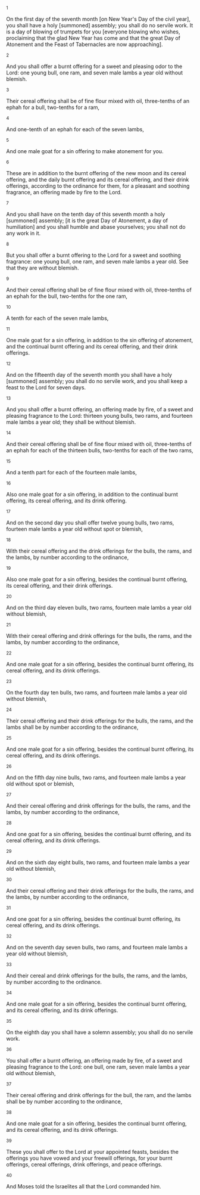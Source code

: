 <sup>1</sup> 

On the first day of the seventh month [on New Year's Day of the civil year], you shall have a holy [summoned] assembly; you shall do no servile work. It is a day of blowing of trumpets for you [everyone blowing who wishes, proclaiming that the glad New Year has come and that the great Day of Atonement and the Feast of Tabernacles are now approaching]. 

<sup>2</sup> 

And you shall offer a burnt offering for a sweet and pleasing odor to the Lord: one young bull, one ram, and seven male lambs a year old without blemish. 

<sup>3</sup> 

Their cereal offering shall be of fine flour mixed with oil, three-tenths of an ephah for a bull, two-tenths for a ram, 

<sup>4</sup> 

And one-tenth of an ephah for each of the seven lambs, 

<sup>5</sup> 

And one male goat for a sin offering to make atonement for you. 

<sup>6</sup> 

These are in addition to the burnt offering of the new moon and its cereal offering, and the daily burnt offering and its cereal offering, and their drink offerings, according to the ordinance for them, for a pleasant and soothing fragrance, an offering made by fire to the Lord. 

<sup>7</sup> 

And you shall have on the tenth day of this seventh month a holy [summoned] assembly; [it is the great Day of Atonement, a day of humiliation] and you shall humble and abase yourselves; you shall not do any work in it. 

<sup>8</sup> 

But you shall offer a burnt offering to the Lord for a sweet and soothing fragrance: one young bull, one ram, and seven male lambs a year old. See that they are without blemish. 

<sup>9</sup> 

And their cereal offering shall be of fine flour mixed with oil, three-tenths of an ephah for the bull, two-tenths for the one ram, 

<sup>10</sup> 

A tenth for each of the seven male lambs, 

<sup>11</sup> 

One male goat for a sin offering, in addition to the sin offering of atonement, and the continual burnt offering and its cereal offering, and their drink offerings. 

<sup>12</sup> 

And on the fifteenth day of the seventh month you shall have a holy [summoned] assembly; you shall do no servile work, and you shall keep a feast to the Lord for seven days. 

<sup>13</sup> 

And you shall offer a burnt offering, an offering made by fire, of a sweet and pleasing fragrance to the Lord: thirteen young bulls, two rams, and fourteen male lambs a year old; they shall be without blemish. 

<sup>14</sup> 

And their cereal offering shall be of fine flour mixed with oil, three-tenths of an ephah for each of the thirteen bulls, two-tenths for each of the two rams, 

<sup>15</sup> 

And a tenth part for each of the fourteen male lambs, 

<sup>16</sup> 

Also one male goat for a sin offering, in addition to the continual burnt offering, its cereal offering, and its drink offering. 

<sup>17</sup> 

And on the second day you shall offer twelve young bulls, two rams, fourteen male lambs a year old without spot or blemish, 

<sup>18</sup> 

With their cereal offering and the drink offerings for the bulls, the rams, and the lambs, by number according to the ordinance, 

<sup>19</sup> 

Also one male goat for a sin offering, besides the continual burnt offering, its cereal offering, and their drink offerings. 

<sup>20</sup> 

And on the third day eleven bulls, two rams, fourteen male lambs a year old without blemish, 

<sup>21</sup> 

With their cereal offering and drink offerings for the bulls, the rams, and the lambs, by number according to the ordinance, 

<sup>22</sup> 

And one male goat for a sin offering, besides the continual burnt offering, its cereal offering, and its drink offerings. 

<sup>23</sup> 

On the fourth day ten bulls, two rams, and fourteen male lambs a year old without blemish, 

<sup>24</sup> 

Their cereal offering and their drink offerings for the bulls, the rams, and the lambs shall be by number according to the ordinance, 

<sup>25</sup> 

And one male goat for a sin offering, besides the continual burnt offering, its cereal offering, and its drink offerings. 

<sup>26</sup> 

And on the fifth day nine bulls, two rams, and fourteen male lambs a year old without spot or blemish, 

<sup>27</sup> 

And their cereal offering and drink offerings for the bulls, the rams, and the lambs, by number according to the ordinance, 

<sup>28</sup> 

And one goat for a sin offering, besides the continual burnt offering, and its cereal offering, and its drink offerings. 

<sup>29</sup> 

And on the sixth day eight bulls, two rams, and fourteen male lambs a year old without blemish, 

<sup>30</sup> 

And their cereal offering and their drink offerings for the bulls, the rams, and the lambs, by number according to the ordinance, 

<sup>31</sup> 

And one goat for a sin offering, besides the continual burnt offering, its cereal offering, and its drink offerings. 

<sup>32</sup> 

And on the seventh day seven bulls, two rams, and fourteen male lambs a year old without blemish, 

<sup>33</sup> 

And their cereal and drink offerings for the bulls, the rams, and the lambs, by number according to the ordinance. 

<sup>34</sup> 

And one male goat for a sin offering, besides the continual burnt offering, and its cereal offering, and its drink offerings. 

<sup>35</sup> 

On the eighth day you shall have a solemn assembly; you shall do no servile work. 

<sup>36</sup> 

You shall offer a burnt offering, an offering made by fire, of a sweet and pleasing fragrance to the Lord: one bull, one ram, seven male lambs a year old without blemish, 

<sup>37</sup> 

Their cereal offering and drink offerings for the bull, the ram, and the lambs shall be by number according to the ordinance, 

<sup>38</sup> 

And one male goat for a sin offering, besides the continual burnt offering, and its cereal offering, and its drink offerings. 

<sup>39</sup> 

These you shall offer to the Lord at your appointed feasts, besides the offerings you have vowed and your freewill offerings, for your burnt offerings, cereal offerings, drink offerings, and peace offerings. 

<sup>40</sup> 

And Moses told the Israelites all that the Lord commanded him.